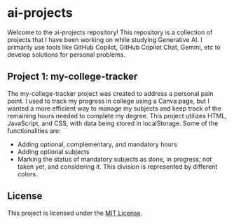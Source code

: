 # ai-projects

Welcome to the ai-projects repository! This repository is a collection of projects that I have been working on while studying Generative AI. I primarily use tools like GitHub Copilot, GitHub Copilot Chat, Gemini, etc to develop solutions for personal problems.

## Project 1: my-college-tracker

The my-college-tracker project was created to address a personal pain point. I used to track my progress in college using a Canva page, but I wanted a more efficient way to manage my subjects and keep track of the remaining hours needed to complete my degree. This project utilizes HTML, JavaScript, and CSS, with data being stored in localStorage. Some of the functionalities are:

- Adding optional, complementary, and mandatory hours
- Adding optional subjects
- Marking the status of mandatory subjects as done, in progress, not taken yet, and considering it. This division is represented by different colors.

## License

This project is licensed under the [MIT License](LICENSE).